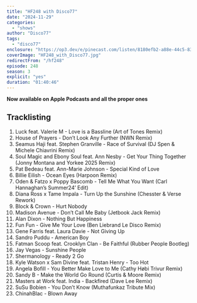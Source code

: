 ```yaml
---
title: "HF248 with Disco77"
date: "2024-11-29"
categories:
  - "shows"
author: "Disco77"
tags:
  - "disco77"
enclosure: "https://op3.dev/e/pinecast.com/listen/8180efb2-a88e-44c5-83e5-71f6ccfa75fb.mp3?source=rss&ext=asset.mp3 84811352 audio/mpeg"
coverImage: "HF248_with_Disco77.jpg"
redirectFrom: "/hf248"
episode: 248
season: 3
explicit: "yes"
duration: "01:40:46"
---
```

**Now available on Apple Podcasts and all the proper ones** 

## Tracklisting

1. Luck feat. Valerie M - Love is a Bassline (Art of Tones Remix)
2. House of Prayers - Don’t Look Any Further (NWN Remix)
3. Seamus Haji feat. Stephen Granville - Race of Survival (DJ Spen & Michele Chiavrini Remix)
4. Soul Magic and Ebony Soul feat. Ann Nesby - Get Your Thing Together (Jonny Montana and Yorkee 2025 Remix)
5. Pat Bedeau feat. Ann-Marie Johnson - Special Kind of Love
6. Billie Eilish - Ocean Eyes (Harpoon Remix)
7. Oden & Fatzo x Poppy Bascomb - Tell Me What You Want (Carl Hannaghan’s Summer24’ Edit)
8. Diana Ross x Tame Impala - Turn Up the Sunshine (Chesster & Verse Rework)
9. Block & Crown - Hurt Nobody
10. Madison Avenue - Don’t Call Me Baby (Jetbook Jack Remix)
11. Alan Dixon - Nothing But Happiness
12. Fun Fun - Give Me Your Love (Ben Liebrand Le Disco Remix)
13. Gene Farris feat. Laura Davie - Not Giving Up
14. Sandro Puddu - American Boy
15. Fatman Scoop feat. Crooklyn Clan - Be Faithful (Rubber People Bootleg)
16. Jay Vegas - Sunshine People
17. Shermanology - Ready 2 Go
18. Kyle Watson x Sam Divine feat. Tristan Henry - Too Hot
19. Angela Bofill - You Better Make Love to Me (Cathy Høbi Trivur Remix)
20. Sandy B - Make the World Go Round (Curtis & Moore Remix)
21. Masters at Work feat. India - Backfired (Dave Lee Remix)
22. SuSu Bobien - You Don’t Know (Muthafunkaz Tribute Mix)
23. ChinahBlac - Blown Away
